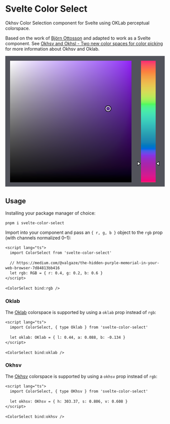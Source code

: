 # Svelte Color Select

Okhsv Color Selection component for Svelte using OKLab perceptual colorspace.

Based on the work of [Björn Ottosson](https://bottosson.github.io/) and adapted to work as a Svelte component. See [Okhsv and Okhsl - Two new color spaces for color picking](https://bottosson.github.io/posts/colorpicker/) for more information about Okhsv and Oklab.

![Okhsv color select screenshot](./screenshot.png)

## Usage

Installing your package manager of choice:

    pnpm i svelte-color-select

Import into your component and pass an `{ r, g, b }` object to the `rgb` prop (with channels normalized 0–1):

```svelte
<script lang="ts">
  import ColorSelect from 'svelte-color-select'

  // https://medium.com/@valgaze/the-hidden-purple-memorial-in-your-web-browser-7d84813bb416
  let rgb: RGB = { r: 0.4, g: 0.2, b: 0.6 }
</script>

<ColorSelect bind:rgb />
```

### Oklab

The [Oklab](https://bottosson.github.io/posts/oklab/) colorspace is supported by using a `oklab` prop instead of `rgb`:

```svelte
<script lang="ts">
  import ColorSelect, { type Oklab } from 'svelte-color-select'

  let oklab: OKlab = { l: 0.44, a: 0.088, b: -0.134 }
</script>

<ColorSelect bind:oklab />
```

### Okhsv

The [Okhsv](https://bottosson.github.io/posts/colorpicker/) colorspace is supported by using a `okhsv` prop instead of `rgb`:

```svelte
<script lang="ts">
  import ColorSelect, { type OKhsv } from 'svelte-color-select'

  let okhsv: OKhsv = { h: 303.37, s: 0.806, v: 0.608 }
</script>

<ColorSelect bind:okhsv />
```
